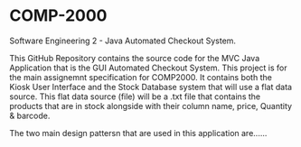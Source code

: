 # COMP-2000
Software Engineering 2 - Java Automated Checkout System.

This GitHub Repository contains the source code for the MVC Java Application that is the GUI Automated Checkout System. This project is for the main assignemnt specification for COMP2000. It contains both the Kiosk User Interface and the Stock Database system that will use a flat data source. This flat data source (file) will be a .txt file that contains the products that are in stock alongside with their column name, price, Quantity & barcode.

The two main design pattersn that are used in this application are......



